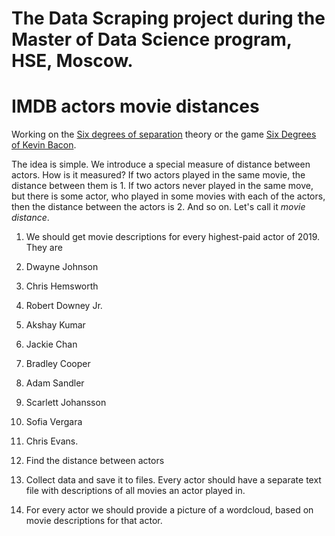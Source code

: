 # The Data Scraping project during the Master of Data Science program, HSE, Moscow.
# IMDB actors movie distances


Working on the [Six degrees of separation](https://en.wikipedia.org/wiki/Six_degrees_of_separation) theory or the game [Six Degrees of Kevin Bacon](https://en.wikipedia.org/wiki/Six_Degrees_of_Kevin_Bacon). 

The idea is simple. We introduce a special measure of distance between actors. How is it measured? If two actors played in the same movie, the distance between them is 1. If two actors never played in the same move, but there is some actor, who played in some movies with each of the actors, then the distance between the actors is 2. And so on. Let's call it *movie distance*.


1. We should get movie descriptions for every highest-paid actor of 2019. They are 

1. Dwayne Johnson
2. Chris Hemsworth
3. Robert Downey Jr.
4. Akshay Kumar
5. Jackie Chan
6. Bradley Cooper
7. Adam Sandler
8. Scarlett Johansson
9. Sofia Vergara
10. Chris Evans. 

2. Find the distance between actors

3. Collect data and save it to files. Every actor should have a separate text file with descriptions of all movies an actor played in.

4. For every actor we should provide a picture of a wordcloud, based on movie descriptions for that actor. 
